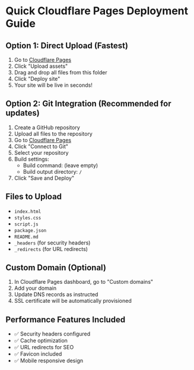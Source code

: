 # Quick Cloudflare Pages Deployment Guide

## Option 1: Direct Upload (Fastest)
1. Go to [Cloudflare Pages](https://pages.cloudflare.com/)
2. Click "Upload assets"
3. Drag and drop all files from this folder
4. Click "Deploy site"
5. Your site will be live in seconds!

## Option 2: Git Integration (Recommended for updates)
1. Create a GitHub repository
2. Upload all files to the repository
3. Go to [Cloudflare Pages](https://pages.cloudflare.com/)
4. Click "Connect to Git"
5. Select your repository
6. Build settings:
   - Build command: (leave empty)
   - Build output directory: `/`
7. Click "Save and Deploy"

## Files to Upload
- `index.html`
- `styles.css`
- `script.js`
- `package.json`
- `README.md`
- `_headers` (for security headers)
- `_redirects` (for URL redirects)

## Custom Domain (Optional)
1. In Cloudflare Pages dashboard, go to "Custom domains"
2. Add your domain
3. Update DNS records as instructed
4. SSL certificate will be automatically provisioned

## Performance Features Included
- ✅ Security headers configured
- ✅ Cache optimization
- ✅ URL redirects for SEO
- ✅ Favicon included
- ✅ Mobile responsive design

